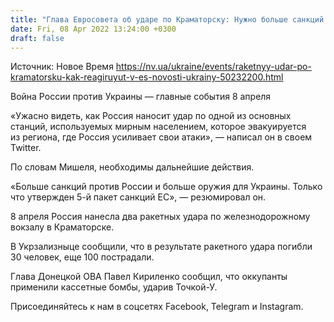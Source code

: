 ```yaml
---
title: "Глава Евросовета об ударе по Краматорску: Нужно больше санкций против РФ и больше оружия для Украины"
date: Fri, 08 Apr 2022 13:24:00 +0300
draft: false
---
```

Источник: Новое Время https://nv.ua/ukraine/events/raketnyy-udar-po-kramatorsku-kak-reagiruyut-v-es-novosti-ukrainy-50232200.html


Война России против Украины — главные события 8 апреля

«Ужасно видеть, как Россия наносит удар по одной из основных станций, используемых мирным населением, которое эвакуируется из региона, где Россия усиливает свои атаки», — написал он в своем Twitter.

По словам Мишеля, необходимы дальнейшие действия.

«Больше санкций против России и больше оружия для Украины. Только что утвержден 5-й пакет санкций ЕС», — резюмировал он.

8 апреля Россия нанесла два ракетных удара по железнодорожному вокзалу в Краматорске.

В Укрзализныце сообщили, что в результате ракетного удара погибли 30 человек, еще 100 пострадали.

Глава Донецкой ОВА Павел Кириленко сообщил, что оккупанты применили кассетные бомбы, ударив Точкой-У.

Присоединяйтесь к нам в соцсетях Facebook, Telegram и Instagram.
